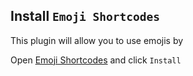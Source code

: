 ## Install `Emoji Shortcodes`

This plugin will allow you to use emojis by

Open [Emoji Shortcodes](obsidian://show-plugin?id=emoji-shortcodes) and click `Install`